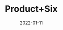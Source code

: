---
title: 'Product+Six'
date: '2022-01-11' 
metatag: '' 
inventory: '0.0' 
draft: false 
# meta description 
shortDescripton: ''
description: 'Category+Five'
longdescription: ''
featured: True
# product Price
price: '100.0'
# Product Short Description
shortDescription: ''
productID: '3D98DD10-6EF0-4C13-8E9E-DFEAF56F5D2C'
type: 'products'
category: 'Category+Five' 
thumnailproduct: 'https://secondone.eralive.net/images/products/3D98DD10-6EF0-4C13-8E9E-DFEAF56F5D2C1.png' 
images:
  - image: 'images/products/3D98DD10-6EF0-4C13-8E9E-DFEAF56F5D2C1.png'  
  - image: 'images/products/3D98DD10-6EF0-4C13-8E9E-DFEAF56F5D2C2.png'  
Variants:
---
